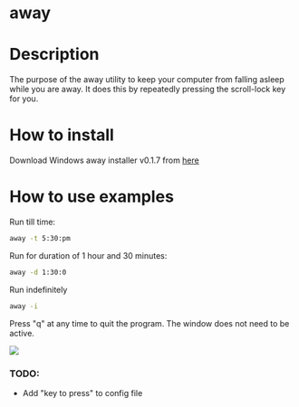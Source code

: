 # away

# Description
The purpose of the away utility to keep your computer from falling asleep while you are away.
It does this by repeatedly pressing the scroll-lock key for you.

# How to install
Download Windows away installer v0.1.7 from [here](https://s3.us-west-2.amazonaws.com/admincommand.com/files/away-0.1.7-setup.exe)

# How to use examples
Run till time:
```sh
away -t 5:30:pm
```

Run for duration of 1 hour and 30 minutes:
```sh
away -d 1:30:0
```

Run indefinitely
```sh
away -i
```

Press "q" at any time to quit the program. The window does not need to be active.

![](https://s3.us-west-2.amazonaws.com/blog.carmanbabin.net/tools/away.gif)

### TODO:
 - Add "key to press" to config file
